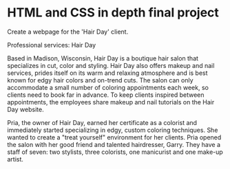 # HTML and CSS in depth final project

Create a webpage for the 'Hair Day' client.

Professional services: Hair Day  

Based in Madison, Wisconsin, Hair Day is a boutique hair salon that specializes in cut, color and styling. Hair Day also offers makeup and nail services, prides itself on its warm and relaxing atmosphere and is best known for edgy hair colors and on-trend cuts. The salon can only accommodate a small number of coloring appointments each week, so clients need to book far in advance. To keep clients inspired between appointments, the employees share makeup and nail tutorials on the Hair Day website. 

Pria, the owner of Hair Day, earned her certificate as a colorist and immediately started specializing in edgy, custom coloring techniques. She wanted to create a "treat yourself" environment for her clients. Pria opened the salon with her good friend and talented hairdresser, Garry. They have a staff of seven: two stylists, three colorists, one manicurist and one make-up artist.
